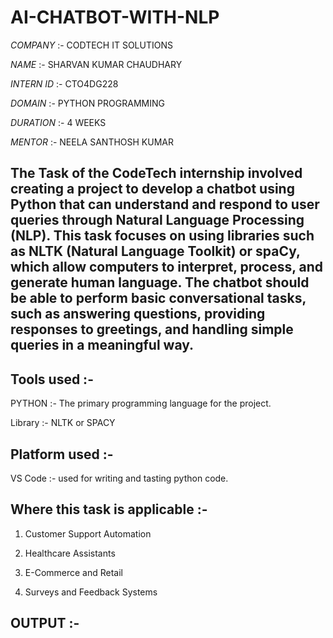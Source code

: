 # AI-CHATBOT-WITH-NLP

*COMPANY* :- CODTECH IT SOLUTIONS

*NAME* :- SHARVAN KUMAR CHAUDHARY

*INTERN ID* :- CTO4DG228

*DOMAIN* :- PYTHON PROGRAMMING

*DURATION* :- 4 WEEKS

*MENTOR* :- NEELA SANTHOSH KUMAR

## The Task of the CodeTech internship involved creating a project to develop a chatbot using Python that can understand and respond to user queries through Natural Language Processing (NLP). This task focuses on using libraries such as NLTK (Natural Language Toolkit) or spaCy, which allow computers to interpret, process, and generate human language. The chatbot should be able to perform basic conversational tasks, such as answering questions, providing responses to greetings, and handling simple queries in a meaningful way.

## Tools used :-
PYTHON :- The primary programming language for the project.

Library :- NLTK or SPACY

## Platform used :-
VS Code :- used for writing and tasting python code.

## Where this task is applicable :-
1. Customer Support Automation

2. Healthcare Assistants

3. E-Commerce and Retail

4. Surveys and Feedback Systems

## OUTPUT :-
